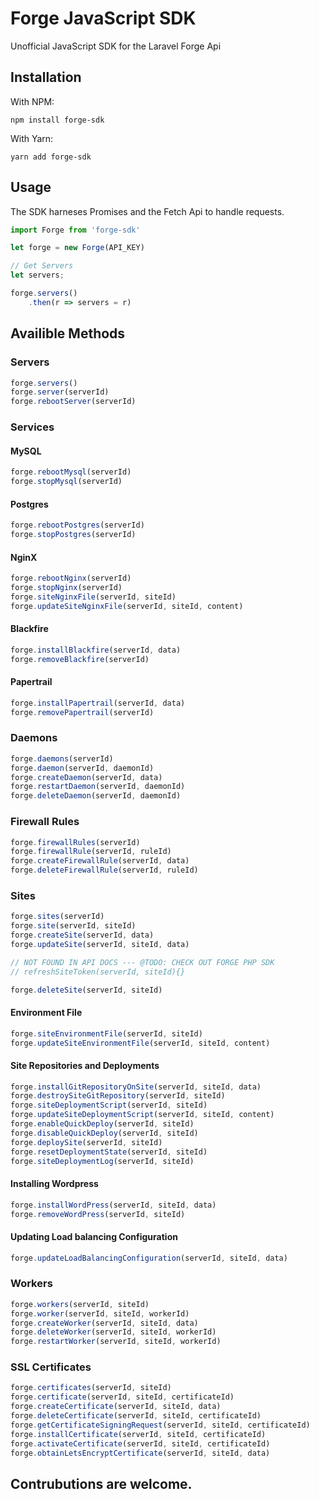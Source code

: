 # Forge JavaScript SDK
Unofficial JavaScript SDK for the Laravel Forge Api

## Installation
With NPM:
``` shell
npm install forge-sdk
```
With Yarn:
``` shell
yarn add forge-sdk
```

## Usage
The SDK harneses Promises and the Fetch Api to handle requests.

``` javascript
import Forge from 'forge-sdk'

let forge = new Forge(API_KEY)

// Get Servers
let servers;

forge.servers()
    .then(r => servers = r)
```

## Availible Methods

### Servers
``` javascript
forge.servers()
forge.server(serverId)
forge.rebootServer(serverId)
```

### Services

#### MySQL
``` javascript
forge.rebootMysql(serverId)
forge.stopMysql(serverId)
```

#### Postgres
``` javascript
forge.rebootPostgres(serverId)
forge.stopPostgres(serverId)
```

#### NginX
``` javascript
forge.rebootNginx(serverId)
forge.stopNginx(serverId)
forge.siteNginxFile(serverId, siteId)
forge.updateSiteNginxFile(serverId, siteId, content)
```

#### Blackfire
``` javascript
forge.installBlackfire(serverId, data)
forge.removeBlackfire(serverId)
```

#### Papertrail
``` javascript
forge.installPapertrail(serverId, data)
forge.removePapertrail(serverId)
```

### Daemons

``` javascript
forge.daemons(serverId)
forge.daemon(serverId, daemonId)
forge.createDaemon(serverId, data)
forge.restartDaemon(serverId, daemonId)
forge.deleteDaemon(serverId, daemonId)
```

### Firewall Rules

``` javascript
forge.firewallRules(serverId)
forge.firewallRule(serverId, ruleId)
forge.createFirewallRule(serverId, data)
forge.deleteFirewallRule(serverId, ruleId)
```

### Sites

``` javascript
forge.sites(serverId)
forge.site(serverId, siteId)
forge.createSite(serverId, data)
forge.updateSite(serverId, siteId, data)

// NOT FOUND IN API DOCS --- @TODO: CHECK OUT FORGE PHP SDK
// refreshSiteToken(serverId, siteId){}

forge.deleteSite(serverId, siteId)
```

#### Environment File
``` javascript
forge.siteEnvironmentFile(serverId, siteId)
forge.updateSiteEnvironmentFile(serverId, siteId, content)
```

#### Site Repositories and Deployments
``` javascript
forge.installGitRepositoryOnSite(serverId, siteId, data)
forge.destroySiteGitRepository(serverId, siteId)
forge.siteDeploymentScript(serverId, siteId)
forge.updateSiteDeploymentScript(serverId, siteId, content)
forge.enableQuickDeploy(serverId, siteId)
forge.disableQuickDeploy(serverId, siteId)
forge.deploySite(serverId, siteId)
forge.resetDeploymentState(serverId, siteId)
forge.siteDeploymentLog(serverId, siteId)
```

#### Installing Wordpress
``` javascript
forge.installWordPress(serverId, siteId, data)
forge.removeWordPress(serverId, siteId)
```

#### Updating Load balancing Configuration
``` javascript
forge.updateLoadBalancingConfiguration(serverId, siteId, data)
```

### Workers

``` javascript
forge.workers(serverId, siteId)
forge.worker(serverId, siteId, workerId)
forge.createWorker(serverId, siteId, data)
forge.deleteWorker(serverId, siteId, workerId)
forge.restartWorker(serverId, siteId, workerId)
```


### SSL Certificates
``` javascript
forge.certificates(serverId, siteId)
forge.certificate(serverId, siteId, certificateId)
forge.createCertificate(serverId, siteId, data)
forge.deleteCertificate(serverId, siteId, certificateId)
forge.getCertificateSigningRequest(serverId, siteId, certificateId)
forge.installCertificate(serverId, siteId, certificateId)
forge.activateCertificate(serverId, siteId, certificateId)
forge.obtainLetsEncryptCertificate(serverId, siteId, data)
```

## Contrubutions are welcome.